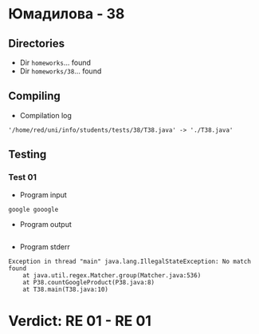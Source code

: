 # Юмадилова - 38
## Directories
- Dir `homeworks`... found
- Dir `homeworks/38`... found
## Compiling
- Compilation log
```
'/home/red/uni/info/students/tests/38/T38.java' -> './T38.java'

```
## Testing
### Test 01
- Program input
```
google gooogle

```
- Program output
```

```
- Program stderr
```
Exception in thread "main" java.lang.IllegalStateException: No match found
	at java.util.regex.Matcher.group(Matcher.java:536)
	at P38.countGoogleProduct(P38.java:8)
	at T38.main(T38.java:10)

```
# Verdict: **RE 01** - RE 01
